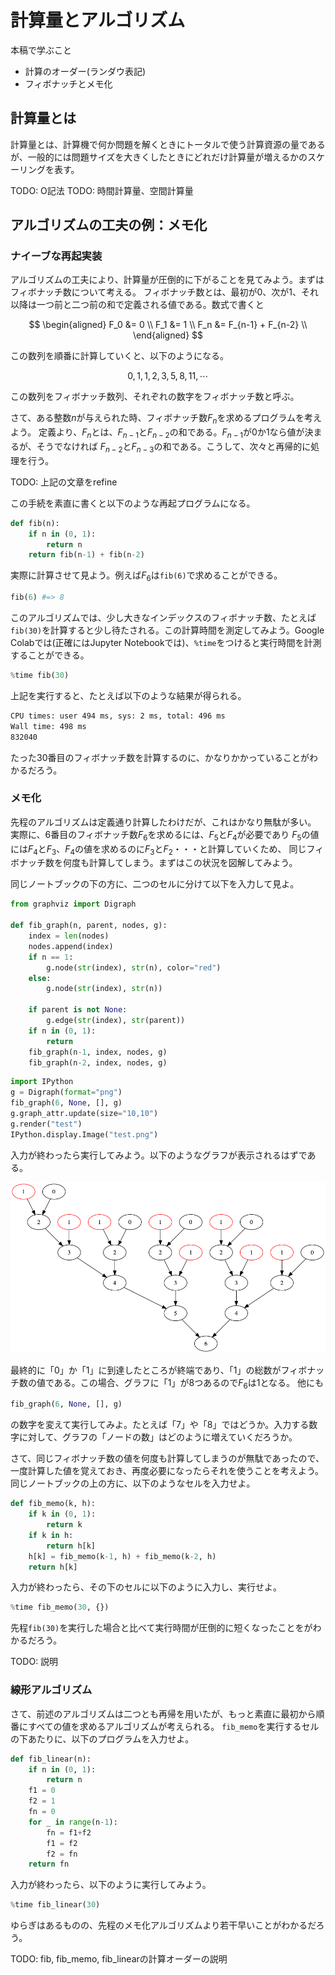#  計算量とアルゴリズム

本稿で学ぶこと

* 計算のオーダー(ランダウ表記)
* フィボナッチとメモ化

## 計算量とは

計算量とは、計算機で何か問題を解くときにトータルで使う計算資源の量であるが、一般的には問題サイズを大きくしたときにどれだけ計算量が増えるかのスケーリングを表す。

TODO: O記法
TODO: 時間計算量、空間計算量

## アルゴリズムの工夫の例：メモ化

### ナイーブな再起実装

アルゴリズムの工夫により、計算量が圧倒的に下がることを見てみよう。まずはフィボナッチ数について考える。
フィボナッチ数とは、最初が0、次が1、それ以降は一つ前と二つ前の和で定義される値である。数式で書くと

$$
\begin{aligned}
F_0 &= 0 \\
F_1 &= 1 \\
F_n &= F_{n-1} + F_{n-2} \\
\end{aligned}
$$

この数列を順番に計算していくと、以下のようになる。

$$
0, 1, 1, 2, 3, 5, 8, 11, \cdots
$$

この数列をフィボナッチ数列、それぞれの数字をフィボナッチ数と呼ぶ。

さて、ある整数$n$が与えられた時、フィボナッチ数$F_n$を求めるプログラムを考えよう。
定義より、$F_n$とは、$F_{n-1}$と$F_{n-2}$の和である。$F_{n-1}$が0か1なら値が決まるが、そうでなければ
$F_{n-2}$と$F_{n-3}$の和である。こうして、次々と再帰的に処理を行う。

TODO: 上記の文章をrefine

この手続を素直に書くと以下のような再起プログラムになる。

```py
def fib(n):
    if n in (0, 1):
        return n
    return fib(n-1) + fib(n-2)
```

実際に計算させて見よう。例えば$F_{6}$は`fib(6)`で求めることができる。

```py
fib(6) #=> 8
```

このアルゴリズムでは、少し大きなインデックスのフィボナッチ数、たとえば`fib(30)`を計算すると少し待たされる。この計算時間を測定してみよう。Google Colabでは(正確にはJupyter Notebookでは)、`%time`をつけると実行時間を計測することができる。

```py
%time fib(30)
```

上記を実行すると、たとえば以下のような結果が得られる。

```sh
CPU times: user 494 ms, sys: 2 ms, total: 496 ms
Wall time: 498 ms
832040
```

たった30番目のフィボナッチ数を計算するのに、かなりかかっていることがわかるだろう。

### メモ化

先程のアルゴリズムは定義通り計算したわけだが、これはかなり無駄が多い。
実際に、6番目のフィボナッチ数$F_6$を求めるには、$F_5$と$F_4$が必要であり
$F_5$の値には$F_4$と$F_3$、$F_4$の値を求めるのに$F_3$と$F_2$・・・と計算していくため、
同じフィボナッチ数を何度も計算してしまう。まずはこの状況を図解してみよう。

同じノートブックの下の方に、二つのセルに分けて以下を入力して見よ。

```py
from graphviz import Digraph
  
def fib_graph(n, parent, nodes, g):
    index = len(nodes)
    nodes.append(index)
    if n == 1:
        g.node(str(index), str(n), color="red")
    else:
        g.node(str(index), str(n))

    if parent is not None:
        g.edge(str(index), str(parent))
    if n in (0, 1):
        return
    fib_graph(n-1, index, nodes, g)
    fib_graph(n-2, index, nodes, g)
```

```py
import IPython
g = Digraph(format="png")
fib_graph(6, None, [], g)
g.graph_attr.update(size="10,10")
g.render("test")
IPython.display.Image("test.png")
```

入力が終わったら実行してみよう。以下のようなグラフが表示されるはずである。

![fib/fib6.png](fig/fib6.png)

最終的に「0」か「1」に到達したところが終端であり、「1」の総数がフィボナッチ数の値である。この場合、グラフに「1」が8つあるので$F_6$は$1$となる。
他にも

```py
fib_graph(6, None, [], g)
```

の数字を変えて実行してみよ。たとえば「7」や「8」ではどうか。入力する数字に対して、グラフの「ノードの数」はどのように増えていくだろうか。

さて、同じフィボナッチ数の値を何度も計算してしまうのが無駄であったので、一度計算した値を覚えておき、再度必要になったらそれを使うことを考えよう。
同じノートブックの上の方に、以下のようなセルを入力せよ。

```py
def fib_memo(k, h):
    if k in (0, 1):
        return k
    if k in h:
        return h[k]
    h[k] = fib_memo(k-1, h) + fib_memo(k-2, h)
    return h[k]
```

入力が終わったら、その下のセルに以下のように入力し、実行せよ。

```py
%time fib_memo(30, {})
```

先程`fib(30)`を実行した場合と比べて実行時間が圧倒的に短くなったことをがわかるだろう。

TODO: 説明

### 線形アルゴリズム

さて、前述のアルゴリズムは二つとも再帰を用いたが、もっと素直に最初から順番にすべての値を求めるアルゴリズムが考えられる。
`fib_memo`を実行するセルの下あたりに、以下のプログラムを入力せよ。

```py
def fib_linear(n):
    if n in (0, 1):
        return n
    f1 = 0
    f2 = 1
    fn = 0
    for _ in range(n-1):
        fn = f1+f2
        f1 = f2
        f2 = fn
    return fn
```

入力が終わったら、以下のように実行してみよう。

```py
%time fib_linear(30)
```

ゆらぎはあるものの、先程のメモ化アルゴリズムより若干早いことがわかるだろう。

TODO: fib, fib_memo, fib_linearの計算オーダーの説明